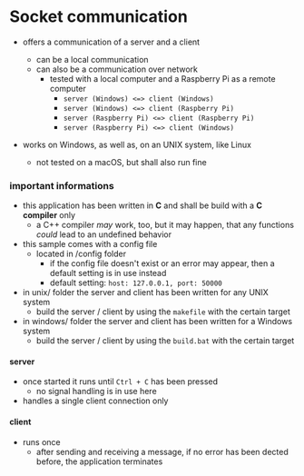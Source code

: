 #   Socket communication

-   offers a communication of a server and a client
    -   can be a local communication
    -   can also be a communication over network
        -   tested with a local computer and a Raspberry Pi as a remote computer
            -   `server (Windows) <=> client (Windows)`
            -   `server (Windows) <=> client (Raspberry Pi)`
            -   `server (Raspberry Pi) <=> client (Raspberry Pi)`
            -   `server (Raspberry Pi) <=> client (Windows)`

-   works on Windows, as well as, on an UNIX system, like Linux
    -   not tested on a macOS, but shall also run fine

### important informations
-   this application has been written in **C** and shall be build with a **C compiler** only
    -   a C++ compiler *may* work, too, but it may happen, that any functions *could* lead to an undefined behavior
-   this sample comes with a config file
    -   located in /config folder
        -   if the config file doesn't exist or an error may appear, then a default setting is in use instead
        -   default setting: `host: 127.0.0.1, port: 50000`
-   in unix/ folder the server and client has been written for any UNIX system
    -   build the server / client by using the `makefile` with the certain target
-   in windows/ folder the server and client has been written for a Windows system
    -   build the server / client by using the `build.bat` with the certain target

####    server
-   once started it runs until `Ctrl + C` has been pressed
    -   no signal handling is in use here
-   handles a single client connection only

####    client
-   runs once
    -   after sending and receiving a message, if no error has been dected before, the application terminates